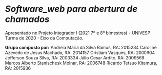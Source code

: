 # *Software_web para abertura de chamados* 
Apresentado no Projeto Integrador I (2021 7º e 8º bimestres) - UNIVESP
Turma de 2020 - Eixo da Computação.

**Grupo composto por:**
Andreia Maria da Silva Ramos, RA: 2015234
Caroline Azevedo de Jesus Machado, RA: 2014157
Cristiam Vasques, RA: 2000904
Jefferson Souza Silva, RA: 2003334
Júlio Cesar Ardito, RA: 2009569
Marcos Alberto Stanischesk Molnar, RA: 2006748
Ricardo Tetsuo Kitamura, RA: 2015936
